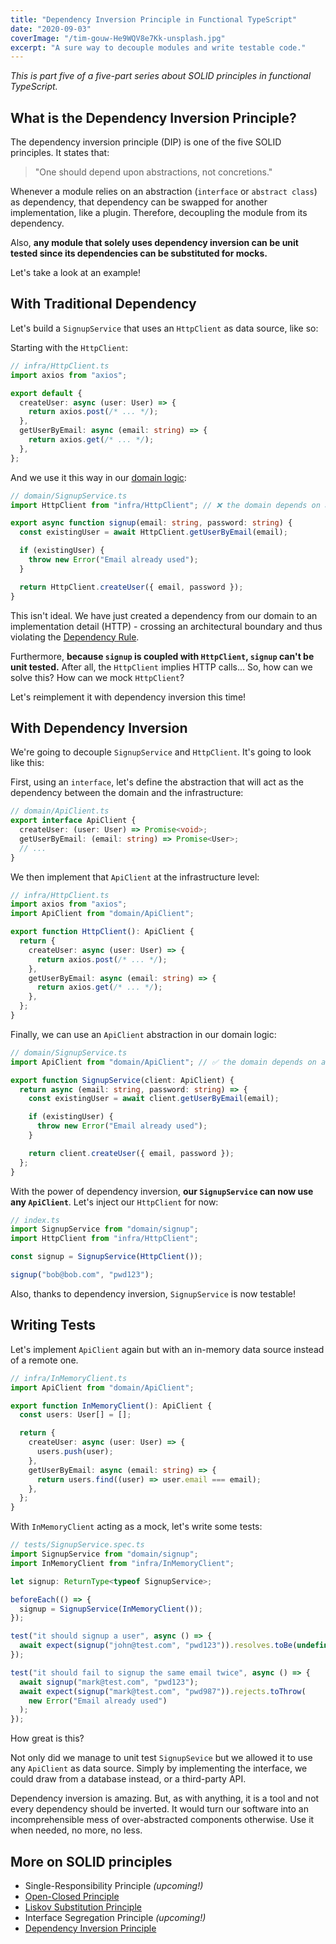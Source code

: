 ```yaml
---
title: "Dependency Inversion Principle in Functional TypeScript"
date: "2020-09-03"
coverImage: "/tim-gouw-He9WQV8e7Kk-unsplash.jpg"
excerpt: "A sure way to decouple modules and write testable code."
---
```


_This is part five of a five-part series about SOLID principles in functional TypeScript._

## What is the Dependency Inversion Principle?

The dependency inversion principle (DIP) is one of the five SOLID principles. It states that:

> "One should depend upon abstractions, not concretions."

Whenever a module relies on an abstraction (`interface` or `abstract class`) as dependency, that dependency can be swapped for another implementation, like a plugin.
Therefore, decoupling the module from its dependency.

Also, **any module that solely uses dependency inversion can be unit tested since its dependencies can be substituted for mocks.**

Let's take a look at an example!

## With Traditional Dependency

Let's build a `SignupService` that uses an `HttpClient` as data source, like so:

<!-- TODO <Excalidraw svg={<TraditionalDependencySvg />} /> -->

Starting with the `HttpClient`:

```ts
// infra/HttpClient.ts
import axios from "axios";

export default {
  createUser: async (user: User) => {
    return axios.post(/* ... */);
  },
  getUserByEmail: async (email: string) => {
    return axios.get(/* ... */);
  },
};
```

And we use it this way in our [domain logic](https://en.wikipedia.org/wiki/Business_logic):

```ts
// domain/SignupService.ts
import HttpClient from "infra/HttpClient"; // ❌ the domain depends on a concretion from the infra

export async function signup(email: string, password: string) {
  const existingUser = await HttpClient.getUserByEmail(email);

  if (existingUser) {
    throw new Error("Email already used");
  }

  return HttpClient.createUser({ email, password });
}
```

This isn't ideal. We have just created a dependency from our domain to an implementation detail (HTTP) - crossing an architectural boundary and thus violating the [Dependency Rule](https://blog.cleancoder.com/uncle-bob/2012/08/13/the-clean-architecture.html).

Furthermore, **because `signup` is coupled with `HttpClient`, `signup` can't be unit tested.** After all, the `HttpClient` implies HTTP calls...
So, how can we solve this? How can we mock `HttpClient`?

Let's reimplement it with dependency inversion this time!

## With Dependency Inversion

We're going to decouple `SignupService` and `HttpClient`. It's going to look like this:

<!-- TODO <Excalidraw svg={<DependencyInversionSvg />} /> -->

First, using an `interface`, let's define the abstraction that will act as the dependency between the domain and the infrastructure:

```ts
// domain/ApiClient.ts
export interface ApiClient {
  createUser: (user: User) => Promise<void>;
  getUserByEmail: (email: string) => Promise<User>;
  // ...
}
```

We then implement that `ApiClient` at the infrastructure level:

```ts
// infra/HttpClient.ts
import axios from "axios";
import ApiClient from "domain/ApiClient";

export function HttpClient(): ApiClient {
  return {
    createUser: async (user: User) => {
      return axios.post(/* ... */);
    },
    getUserByEmail: async (email: string) => {
      return axios.get(/* ... */);
    },
  };
}
```

Finally, we can use an `ApiClient` abstraction in our domain logic:

```ts
// domain/SignupService.ts
import ApiClient from "domain/ApiClient"; // ✅ the domain depends on an abstraction of the infra

export function SignupService(client: ApiClient) {
  return async (email: string, password: string) => {
    const existingUser = await client.getUserByEmail(email);

    if (existingUser) {
      throw new Error("Email already used");
    }

    return client.createUser({ email, password });
  };
}
```

With the power of dependency inversion, **our `SignupService` can now use any `ApiClient`**. Let's inject our `HttpClient` for now:

```ts
// index.ts
import SignupService from "domain/signup";
import HttpClient from "infra/HttpClient";

const signup = SignupService(HttpClient());

signup("bob@bob.com", "pwd123");
```

Also, thanks to dependency inversion, `SignupService` is now testable!

## Writing Tests

Let's implement `ApiClient` again but with an in-memory data source instead of a remote one.

```ts
// infra/InMemoryClient.ts
import ApiClient from "domain/ApiClient";

export function InMemoryClient(): ApiClient {
  const users: User[] = [];

  return {
    createUser: async (user: User) => {
      users.push(user);
    },
    getUserByEmail: async (email: string) => {
      return users.find((user) => user.email === email);
    },
  };
}
```

With `InMemoryClient` acting as a mock, let's write some tests:

```ts
// tests/SignupService.spec.ts
import SignupService from "domain/signup";
import InMemoryClient from "infra/InMemoryClient";

let signup: ReturnType<typeof SignupService>;

beforeEach(() => {
  signup = SignupService(InMemoryClient());
});

test("it should signup a user", async () => {
  await expect(signup("john@test.com", "pwd123")).resolves.toBe(undefined);
});

test("it should fail to signup the same email twice", async () => {
  await signup("mark@test.com", "pwd123");
  await expect(signup("mark@test.com", "pwd987")).rejects.toThrow(
    new Error("Email already used")
  );
});
```

How great is this?

Not only did we manage to unit test `SignupSevice` but we allowed it to use any `ApiClient` as data source. Simply by implementing the interface, we could draw from a database instead, or a third-party API.

Dependency inversion is amazing. But, as with anything, it is a tool and not every dependency should be inverted. It would turn our software into an incomprehensible mess of over-abstracted components otherwise. Use it when needed, no more, no less.

<!-- TODO On top of that, modules that are unlikely to change, namely stable dependencies, can be depended on just fine. -->

## More on SOLID principles

- Single-Responsibility Principle _(upcoming!)_
- [Open-Closed Principle](/open-closed-principle-in-functional-typescript)
- [Liskov Substitution Principle](/liskov-substitution-principle-in-functional-typescript)
- Interface Segregation Principle _(upcoming!)_
- [Dependency Inversion Principle](/dependency-inversion-principle-in-functional-typescript)
